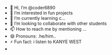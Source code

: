 - 👋 Hi, I’m @coder6890
- 👀 I’m interested in fun projects
- 🌱 I’m currently learning c...
- 💞️ I’m looking to collaborate with other students
- 📫 How to reach me by mentioning ...
- 😄 Pronouns: .he/him..
- ⚡ Fun fact: i listen to KANYE WEST
- 

<!---
coder6890/coder6890 is a ✨ special ✨ repository because its `README.md` (this file) appears on your GitHub profile.
You can click the Preview link to take a look at your changes.
--->
